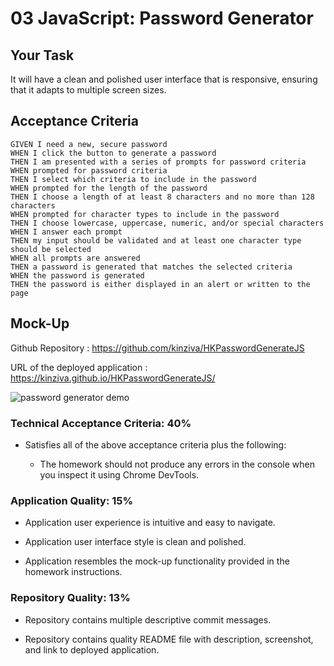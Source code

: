 # 03 JavaScript: Password Generator

## Your Task

 It will have a clean and polished user interface that is responsive, ensuring that it adapts to multiple screen sizes.


## Acceptance Criteria

```
GIVEN I need a new, secure password
WHEN I click the button to generate a password
THEN I am presented with a series of prompts for password criteria
WHEN prompted for password criteria
THEN I select which criteria to include in the password
WHEN prompted for the length of the password
THEN I choose a length of at least 8 characters and no more than 128 characters
WHEN prompted for character types to include in the password
THEN I choose lowercase, uppercase, numeric, and/or special characters
WHEN I answer each prompt
THEN my input should be validated and at least one character type should be selected
WHEN all prompts are answered
THEN a password is generated that matches the selected criteria
WHEN the password is generated
THEN the password is either displayed in an alert or written to the page
```

## Mock-Up

Github Repository :  https://github.com/kinziva/HKPasswordGenerateJS

URL of the deployed application : https://kinziva.github.io/HKPasswordGenerateJS/


![password generator demo](./Assets/03-javascript-homework-demo.png)


### Technical Acceptance Criteria: 40%

* Satisfies all of the above acceptance criteria plus the following:

  * The homework should not produce any errors in the console when you inspect it using Chrome DevTools.


### Application Quality: 15%

* Application user experience is intuitive and easy to navigate.

* Application user interface style is clean and polished.

* Application resembles the mock-up functionality provided in the homework instructions.

### Repository Quality: 13%


* Repository contains multiple descriptive commit messages.

* Repository contains quality README file with description, screenshot, and link to deployed application.



